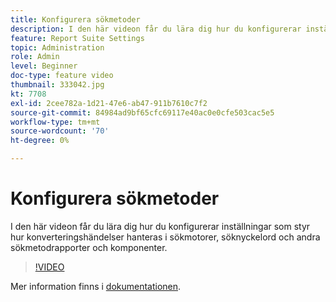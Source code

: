 ```yaml
---
title: Konfigurera sökmetoder
description: I den här videon får du lära dig hur du konfigurerar inställningar som styr hur konverteringshändelser hanteras i sökmotorer, söknyckelord och andra sökmetodrapporter och komponenter.
feature: Report Suite Settings
topic: Administration
role: Admin
level: Beginner
doc-type: feature video
thumbnail: 333042.jpg
kt: 7708
exl-id: 2cee782a-1d21-47e6-ab47-911b7610c7f2
source-git-commit: 84984ad9bf65cfc69117e40ac0e0cfe503cac5e5
workflow-type: tm+mt
source-wordcount: '70'
ht-degree: 0%

---
```


# Konfigurera sökmetoder

I den här videon får du lära dig hur du konfigurerar inställningar som styr hur konverteringshändelser hanteras i sökmotorer, söknyckelord och andra sökmetodrapporter och komponenter.

>[!VIDEO](https://video.tv.adobe.com/v/333042/?quality=12&learn=on)

Mer information finns i [dokumentationen](https://experienceleague.adobe.com/docs/analytics/admin/admin-tools/finding-methods.html).
